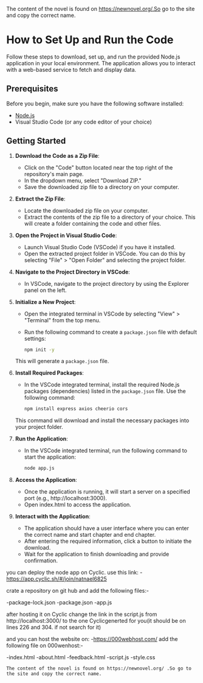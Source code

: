
The content of the novel is found on https://newnovel.org/.So go to the site and copy the correct name.



# How to Set Up and Run the Code

Follow these steps to download, set up, and run the provided Node.js application in your local environment. The application allows you to interact with a web-based service to fetch and display data.

## Prerequisites

Before you begin, make sure you have the following software installed:

- [Node.js](https://nodejs.org/en/download/)
- Visual Studio Code (or any code editor of your choice)

## Getting Started

1. **Download the Code as a Zip File**:
   - Click on the "Code" button located near the top right of the repository's main page.
   - In the dropdown menu, select "Download ZIP."
   - Save the downloaded zip file to a directory on your computer.

2. **Extract the Zip File**:
   - Locate the downloaded zip file on your computer.
   - Extract the contents of the zip file to a directory of your choice. This will create a folder containing the code and other files.

3. **Open the Project in Visual Studio Code**:
   - Launch Visual Studio Code (VSCode) if you have it installed.
   - Open the extracted project folder in VSCode. You can do this by selecting "File" > "Open Folder" and selecting the project folder.

4. **Navigate to the Project Directory in VSCode**:
   - In VSCode, navigate to the project directory by using the Explorer panel on the left.

5. **Initialize a New Project**:
   - Open the integrated terminal in VSCode by selecting "View" > "Terminal" from the top menu.
   - Run the following command to create a `package.json` file with default settings:

     ```bash
     npm init -y
     ```

   This will generate a `package.json` file.

6. **Install Required Packages**:
   - In the VSCode integrated terminal, install the required Node.js packages (dependencies) listed in the `package.json` file. Use the following command:

     ```bash
     npm install express axios cheerio cors
     ```

   This command will download and install the necessary packages into your project folder.

7. **Run the Application**:
   - In the VSCode integrated terminal, run the following command to start the application:

     ```bash
     node app.js
     ```

   

8. **Access the Application**:
   - Once the application is running, it will start a server on a specified port (e.g., http://localhost:3000).
   - Open index.html to access the application.

9. **Interact with the Application**:
    - The application should have a user interface where you can enter the correct name and start chapter and end chapter.
    - After entering the required information, click a button to initiate the download.
    - Wait for the application to finish downloading and provide confirmation.





you can deploy the node app on Cyclic.
use this link: -  https://app.cyclic.sh/#/join/natnael6825

crate a repository on git hub and add the following files:-

-package-lock.json
-package.json
-app.js

after hosting it on Cyclic change the link in the script.js from http://localhost:3000/ to the one Cyclicgenerted for you(it should be on lines  226 and 304. if not search for it)

and you can host the website on: -https://000webhost.com/
add the following file on 000wenhost:-

-index.html
-about.html
-feedback.html
-script.js
-style.css






    The content of the novel is found on https://newnovel.org/ .So go to the site and copy the correct name.
